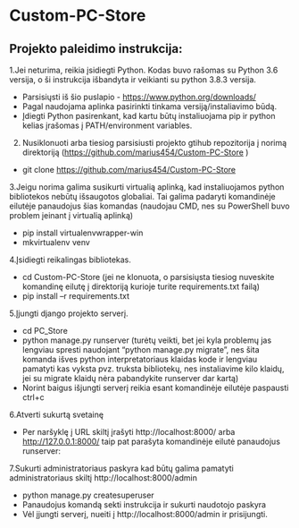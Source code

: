 # Custom-PC-Store

## Projekto paleidimo instrukcija:

1.Jei neturima, reikia įsidiegti Python. Kodas buvo rašomas su Python 3.6 versija, o ši instrukcija išbandyta ir veikianti su python 3.8.3 versija.
  *	Parsisiųsti iš šio puslapio - https://www.python.org/downloads/
  *	Pagal naudojama aplinka pasirinkti tinkama versiją/instaliavimo būdą.
  *	Įdiegti Python pasirenkant, kad kartu būtų instaliuojama pip ir python kelias įrašomas į PATH/environment variables.

2.	Nusiklonuoti arba tiesiog parsisiusti projekto gtihub repozitorija į norimą direktoriją (https://github.com/marius454/Custom-PC-Store )
*	git clone https://github.com/marius454/Custom-PC-Store

3.Jeigu norima galima susikurti virtualią aplinką, kad instaliuojamos python bibliotekos nebūtų išsaugotos globaliai. Tai galima padaryti komandinėje eilutėje panaudojus šias komandas (naudojau CMD, nes su PowerShell buvo problem įeinant į virtualią aplinką)
*	pip install virtualenvwrapper-win
*	mkvirtualenv venv

4.Įsidiegti reikalingas bibliotekas.
*	cd Custom-PC-Store (jei ne klonuota, o parsisiųsta tiesiog nuveskite komandinę eilutę į direktoriją kurioje turite requirements.txt failą)
*	pip install –r requirements.txt

5.Įjungti django projekto serverį.
*	cd PC_Store
*	python manage.py runserver (turėtų veikti, bet jei kyla problemų jas lengviau spresti naudojant “python manage.py migrate”, nes šita komanda išves python interpretatoriaus klaidas kode ir lengviau pamatyti kas vyksta pvz. truksta bibliotekų, nes instaliavime kilo klaidų, jei su migrate klaidų nėra pabandykite runserver dar kartą)  
*	Norint baigus išjungti serverį reikia esant komandinėje eilutėje paspausti ctrl+c

6.Atverti sukurtą svetainę
*	Per naršyklę į URL skiltį įrašyti http://localhost:8000/ arba http://127.0.0.1:8000/ taip pat parašyta komandinėje eilutė panaudojus runserver:

7.Sukurti administratoriaus paskyra kad būtų galima pamatyti administratoriaus skiltį http://localhost:8000/admin
*	python manage.py createsuperuser
*	Panaudojus komandą sekti instrukcija ir sukurti naudotojo paskyra
*	Vėl įjungti serverį, nueiti į http://localhost:8000/admin ir prisijungti.
